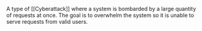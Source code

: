 A type of [[Cyberattack]] where a system is bombarded by a large quantity of requests at once. The goal is to overwhelm the system so it is unable to serve requests from valid users.